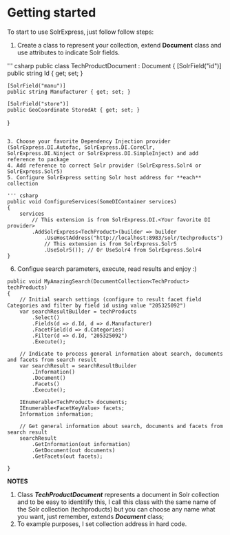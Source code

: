 # Getting started

To start to use SolrExpress, just follow follow steps:

1. Create a class to represent your collection, extend **Document** class and use attributes to indicate Solr fields.

''' csharp
public class TechProductDocument : Document
{
    [SolrField("id")]
    public string Id { get; set; }

    [SolrField("manu")]
    public string Manufacturer { get; set; }

    [SolrField("store")]
    public GeoCoordinate StoredAt { get; set; }
}
```

3. Choose your favorite Dependency Injection provider (SolrExpress.DI.Autofac, SolrExpress.DI.CoreClr, SolrExpress.DI.Ninject or SolrExpress.DI.SimpleInject) and add reference to package
4. Add reference to correct Solr provider (SolrExpress.Solr4 or SolrExpress.Solr5)
5. Configure SolrExpress setting Solr host address for **each** collection

''' csharp
public void ConfigureServices(SomeDIContainer services)
{
    services
		// This extension is from SolrExpress.DI.<Your favorite DI provider>
		.AddSolrExpress<TechProduct>(builder => builder
			.UseHostAddress("http://localhost:8983/solr/techproducts")
			// This extension is from SolrExpress.Solr5
			.UseSolr5()); // Or UseSolr4 from SolrExpress.Solr4
}
```

6. Configue search parameters, execute, read results and enjoy :)

```
public void MyAmazingSearch(DocumentCollection<TechProduct> techProducts)
{
    // Initial search settings (configure to result facet field Categories and filter by field id using value "205325092")
    var searchResultBuilder = techProducts
        .Select()
        .Fields(d => d.Id, d => d.Manufacturer)
        .FacetField(d => d.Categories)
        .Filter(d => d.Id, "205325092")
        .Execute();

    // Indicate to process general information about search, documents and facets from search result
    var searchResult = searchResultBuilder
        .Information()
        .Document()
        .Facets()
        .Execute();

    IEnumerable<TechProduct> documents;
    IEnumerable<FacetKeyValue> facets;
    Information information;

    // Get general information about search, documents and facets from search result
    searchResult
        .GetInformation(out information)
        .GetDocument(out documents)
        .GetFacets(out facets);

}
```

**NOTES**

1. Class **_TechProductDocument_** represents a document in Solr collection and to be easy to identitify this, I call this class with the same name of the Solr collection (techproducts) but you can choose any name what you want, just remember, extends **_Document_** class;
2. To example purposes, I set collection address in hard code.
